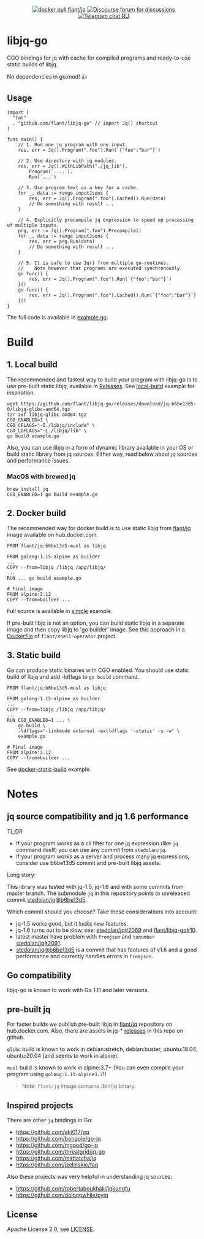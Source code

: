 <p align="center">
<a href="https://hub.docker.com/r/flant/jq"><img src="https://img.shields.io/docker/pulls/flant/jq.svg?logo=docker" alt="docker pull flant/jq"/></a>
<a href="https://community.flant.com/c/shell-operator/7"><img src="https://img.shields.io/discourse/status?server=https%3A%2F%2Fcommunity.flant.com" alt="Discourse forum for discussions"/></a>
<a href="https://t.me/kubeoperator"><img src="https://img.shields.io/badge/telegram-RU%20chat-179cde.svg?logo=telegram" alt="Telegram chat RU"/></a>
</p>

# libjq-go

CGO bindings for jq with cache for compiled programs and ready-to-use static builds of libjq.

No dependencies in go.mod! :+1:

## Usage

```
import (
  "fmt"
  . "github.com/flant/libjq-go" // import Jq() shortcut
)

func main() {
	// 1. Run one jq program with one input.
	res, err = Jq().Program(".foo").Run(`{"foo":"bar"}`)

	// 2. Use directory with jq modules.
	res, err = Jq().WithLibPath("./jq_lib").
		Program(`....`).
		Run(`...`)
	
	// 3. Use program text as a key for a cache.
	for _, data := range inputJsons {
		res, err = Jq().Program(".foo").Cached().Run(data)
		// Do something with result ...
	}
	
	// 4. Explicitly precompile jq expression to speed up processing of multiple inputs.
	prg, err := Jq().Program(".foo").Precompile()
	for _, data := range inputJsons {
		res, err = prg.Run(data)
		// Do something with result ...
	}
	
	// 5. It is safe to use Jq() from multiple go-routines.
	//    Note however that programs are executed synchronously.
	go func() {
		res, err = Jq().Program(".foo").Run(`{"foo":"bar"}`)
	}()
	go func() {
		res, err = Jq().Program(".foo").Cached().Run(`{"foo":"bar"}`)
	}()
}
```

The full code is available in [example.go](./examples/simple/example.go).


# Build

## 1. Local build

The recommended and fastest way to build your program with libjq-go is to use pre-built static libjq, available in [Releases](https://github.com/flant/libjq-go/releases). See [local-build](./examples/local-build) example for inspiration.

```
wget https://github.com/flant/libjq-go/releases/download/jq-b6be13d5-0/libjq-glibc-amd64.tgz
tar zxf libjq-glibc-amd64.tgz
CGO_ENABLED=1 \
CGO_CFLAGS="-I./libjq/include" \
CGO_LDFLAGS="-L./libjq/lib" \
go build example.go
```

Also, you can use libjq in a form of dynamic library available in your OS or build static library from jq sources. Either way, read below about jq sources and performance issues.

### MacOS with brewed jq

```
brew install jq
CGO_ENABLED=1 go build example.go
```

## 2. Docker build

The recommended way for docker build is to use static libjq from [flant/jq](https://hub.docker.com/repository/docker/flant/jq) image available on hub.docker.com.

```
FROM flant/jq:b6be13d5-musl as libjq

FROM golang:1.15-alpine as builder
...
COPY --from=libjq /libjq /app/libjq/
...
RUN ... go build example.go

# Final image
FROM alpine:3.12
COPY --from=builder ...
```

Full source is available in [simple](./examples/simple) example.

If pre-built libjq is not an option, you can build static libjq in a separate image and then copy libjq to 'go builder' image. See this approach in a [Dockerfile](https://github.com/flant/shell-operator/blob/v1.0.0-beta.13/Dockerfile) of `flant/shell-operator` project.

## 3. Static build

Go can produce static binaries with CGO enabled. You should use static build of libjq and add -ldflags to `go build` command.

```
FROM flant/jq:b6be13d5-musl as libjq

FROM golang:1.15-alpine as builder
...
COPY --from=libjq /libjq /app/libjq/
...
RUN CGO_ENABLED=1 ... \
    go build \
    -ldflags="-linkmode external -extldflags '-static' -s -w" \
    example.go

# Final image
FROM alpine:3.12
COPY --from=builder ...
```

See [docker-static-build](./examples/docker-static-build) example.

# Notes

## jq source compatibility and jq 1.6 performance

TL;DR

- If your program works as a cli filter for one jq expression (like `jq` command itself) you can use any commit from `stedolan/jq`.
- If your program works as a server and process many jq expressions, consider use b6be13d5 commit and pre-built libjq assets.

Long story:

This library was tested with jq-1.5, jq-1.6 and with some commits from master branch. The submodule `jq` in this repository points to unreleased commit [stedolan/jq@b6be13d5](https://github.com/stedolan/jq/commit/b6be13d5de6dd7d8aad5fd871eb6b0b30fc7d7f6).

Which commit should you choose? Take these considerations into account:

- jq-1.5 works good, but it lucks new features.
- jq-1.6 turns out to be slow, see: [stedolan/jq#2069](https://github.com/stedolan/jq/issues/2069) and [flant/libjq-go#10](https://github.com/flant/libjq-go/issues/10).
- latest master have problem with `fromjson` and `tonumber` [stedolan/jq#2091](https://github.com/stedolan/jq/issues/2091).
- [stedolan/jq@b6be13d5](https://github.com/stedolan/jq/commit/b6be13d5de6dd7d8aad5fd871eb6b0b30fc7d7f6) is a commit that has features of v1.6 and a good performance and correctly handles errors in `fromjson`.


## Go compatibility

libjq-go is known to work with Go 1.11 and later versions.

## pre-built jq

For faster builds we publish pre-built libjq in [flant/jq](https://hub.docker.com/repository/docker/flant/jq) repository on hub.docker.com. Also, there are assets in jq-* [releases](https://github.com/flant/libjq-go/releases) in this repo on github.

`glibc` build is known to work in debian:stretch, debian:buster, ubuntu:18.04, ubuntu:20.04 (and seems to work in alpine).

`musl` build is known to work in alpine:3.7+ (You can even compile your program using `golang:1.11-alpine3.7`!)

> Note: `flant/jq` image contains /bin/jq binary.

## Inspired projects

There are other `jq` bindings in Go:

- https://github.com/aki017/gq
- https://github.com/bongole/go-jq
- https://github.com/mgood/go-jq
- https://github.com/threatgrid/jq-go
- https://github.com/mattatcha/jq
- https://github.com/jzelinskie/faq

Also these projects was very helpful in understanding jq sources:

- https://github.com/robertaboukhalil/jqkungfu
- https://github.com/doloopwhile/pyjq


## License

Apache License 2.0, see [LICENSE](LICENSE).
